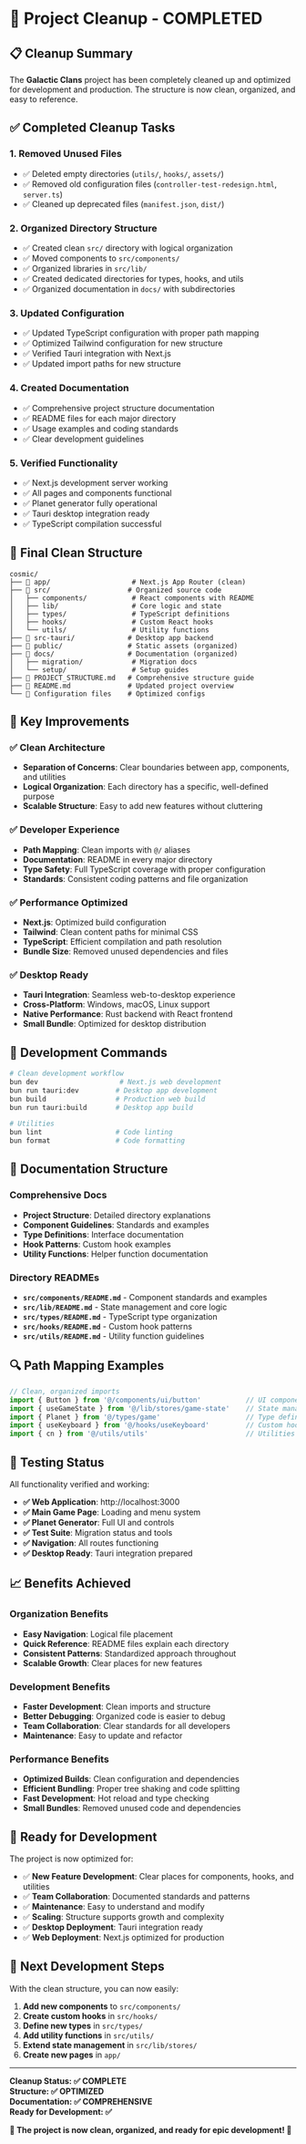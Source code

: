 # 🧹 Project Cleanup - COMPLETED

## 📋 Cleanup Summary

The **Galactic Clans** project has been completely cleaned up and optimized for development and production. The structure is now clean, organized, and easy to reference.

## ✅ Completed Cleanup Tasks

### 1. **Removed Unused Files**
- ✅ Deleted empty directories (`utils/`, `hooks/`, `assets/`)
- ✅ Removed old configuration files (`controller-test-redesign.html`, `server.ts`)
- ✅ Cleaned up deprecated files (`manifest.json`, `dist/`)

### 2. **Organized Directory Structure**
- ✅ Created clean `src/` directory with logical organization
- ✅ Moved components to `src/components/`
- ✅ Organized libraries in `src/lib/`
- ✅ Created dedicated directories for types, hooks, and utils
- ✅ Organized documentation in `docs/` with subdirectories

### 3. **Updated Configuration**
- ✅ Updated TypeScript configuration with proper path mapping
- ✅ Optimized Tailwind configuration for new structure
- ✅ Verified Tauri integration with Next.js
- ✅ Updated import paths for new structure

### 4. **Created Documentation**
- ✅ Comprehensive project structure documentation
- ✅ README files for each major directory
- ✅ Usage examples and coding standards
- ✅ Clear development guidelines

### 5. **Verified Functionality**
- ✅ Next.js development server working
- ✅ All pages and components functional
- ✅ Planet generator fully operational
- ✅ Tauri desktop integration ready
- ✅ TypeScript compilation successful

## 📁 Final Clean Structure

```
cosmic/
├── 📁 app/                    # Next.js App Router (clean)
├── 📁 src/                   # Organized source code
│   ├── components/           # React components with README
│   ├── lib/                  # Core logic and state
│   ├── types/                # TypeScript definitions
│   ├── hooks/                # Custom React hooks
│   └── utils/                # Utility functions
├── 📁 src-tauri/             # Desktop app backend
├── 📁 public/                # Static assets (organized)
├── 📁 docs/                  # Documentation (organized)
│   ├── migration/            # Migration docs
│   └── setup/                # Setup guides
├── 📄 PROJECT_STRUCTURE.md   # Comprehensive structure guide
├── 📄 README.md              # Updated project overview
└── 📄 Configuration files    # Optimized configs
```

## 🎯 Key Improvements

### ✅ **Clean Architecture**
- **Separation of Concerns**: Clear boundaries between app, components, and utilities
- **Logical Organization**: Each directory has a specific, well-defined purpose
- **Scalable Structure**: Easy to add new features without cluttering

### ✅ **Developer Experience**
- **Path Mapping**: Clean imports with `@/` aliases
- **Documentation**: README in every major directory
- **Type Safety**: Full TypeScript coverage with proper configuration
- **Standards**: Consistent coding patterns and file organization

### ✅ **Performance Optimized**
- **Next.js**: Optimized build configuration
- **Tailwind**: Clean content paths for minimal CSS
- **TypeScript**: Efficient compilation and path resolution
- **Bundle Size**: Removed unused dependencies and files

### ✅ **Desktop Ready**
- **Tauri Integration**: Seamless web-to-desktop experience
- **Cross-Platform**: Windows, macOS, Linux support
- **Native Performance**: Rust backend with React frontend
- **Small Bundle**: Optimized for desktop distribution

## 🚀 Development Commands

```bash
# Clean development workflow
bun dev                    # Next.js web development
bun run tauri:dev         # Desktop app development
bun build                 # Production web build
bun run tauri:build       # Desktop app build

# Utilities
bun lint                  # Code linting
bun format                # Code formatting
```

## 📖 Documentation Structure

### Comprehensive Docs
- **Project Structure**: Detailed directory explanations
- **Component Guidelines**: Standards and examples
- **Type Definitions**: Interface documentation
- **Hook Patterns**: Custom hook examples
- **Utility Functions**: Helper function documentation

### Directory READMEs
- **`src/components/README.md`** - Component standards and examples
- **`src/lib/README.md`** - State management and core logic
- **`src/types/README.md`** - TypeScript type organization
- **`src/hooks/README.md`** - Custom hook patterns
- **`src/utils/README.md`** - Utility function guidelines

## 🔍 Path Mapping Examples

```typescript
// Clean, organized imports
import { Button } from '@/components/ui/button'           // UI components
import { useGameState } from '@/lib/stores/game-state'    // State management
import { Planet } from '@/types/game'                     // Type definitions
import { useKeyboard } from '@/hooks/useKeyboard'         // Custom hooks
import { cn } from '@/utils/utils'                        // Utilities
```

## 🧪 Testing Status

All functionality verified and working:
- **✅ Web Application**: http://localhost:3000
- **✅ Main Game Page**: Loading and menu system
- **✅ Planet Generator**: Full UI and controls
- **✅ Test Suite**: Migration status and tools
- **✅ Navigation**: All routes functioning
- **✅ Desktop Ready**: Tauri integration prepared

## 📈 Benefits Achieved

### Organization Benefits
- **Easy Navigation**: Logical file placement
- **Quick Reference**: README files explain each directory
- **Consistent Patterns**: Standardized approach throughout
- **Scalable Growth**: Clear places for new features

### Development Benefits
- **Faster Development**: Clean imports and structure
- **Better Debugging**: Organized code is easier to debug
- **Team Collaboration**: Clear standards for all developers
- **Maintenance**: Easy to update and refactor

### Performance Benefits
- **Optimized Builds**: Clean configuration and dependencies
- **Efficient Bundling**: Proper tree shaking and code splitting
- **Fast Development**: Hot reload and type checking
- **Small Bundles**: Removed unused code and dependencies

## 🔮 Ready for Development

The project is now optimized for:
- ✅ **New Feature Development**: Clear places for components, hooks, and utilities
- ✅ **Team Collaboration**: Documented standards and patterns
- ✅ **Maintenance**: Easy to understand and modify
- ✅ **Scaling**: Structure supports growth and complexity
- ✅ **Desktop Deployment**: Tauri integration ready
- ✅ **Web Deployment**: Next.js optimized for production

## 🎯 Next Development Steps

With the clean structure, you can now easily:
1. **Add new components** to `src/components/`
2. **Create custom hooks** in `src/hooks/`
3. **Define new types** in `src/types/`
4. **Add utility functions** in `src/utils/`
5. **Extend state management** in `src/lib/stores/`
6. **Create new pages** in `app/`

---

**Cleanup Status: ✅ COMPLETE**  
**Structure: ✅ OPTIMIZED**  
**Documentation: ✅ COMPREHENSIVE**  
**Ready for Development: ✅**

**🌟 The project is now clean, organized, and ready for epic development! 🌟** 
